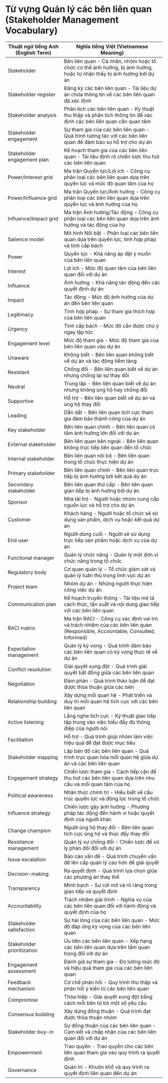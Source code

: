 # Từ vựng Quản lý các bên liên quan (Stakeholder Management Vocabulary)

| Thuật ngữ tiếng Anh (English Term) | Nghĩa tiếng Việt (Vietnamese Meaning) |
|-----------------------------------|--------------------------------------|
| Stakeholder | Bên liên quan - Cá nhân, nhóm hoặc tổ chức có thể ảnh hưởng, bị ảnh hưởng, hoặc tự nhận thấy bị ảnh hưởng bởi dự án |
| Stakeholder register | Đăng ký các bên liên quan - Tài liệu dự án chứa thông tin về các bên liên quan đã xác định |
| Stakeholder analysis | Phân tích các bên liên quan - Kỹ thuật thu thập và phân tích thông tin để xác định các bên liên quan cần quan tâm |
| Stakeholder engagement | Sự tham gia của các bên liên quan - Quá trình tương tác với các bên liên quan để đảm bảo sự hỗ trợ cho dự án |
| Stakeholder engagement plan | Kế hoạch tham gia của các bên liên quan - Tài liệu định rõ chiến lược thu hút các bên liên quan |
| Power/Interest grid | Ma trận Quyền lực/Lợi ích - Công cụ phân loại các bên liên quan dựa trên quyền lực và mức độ quan tâm của họ |
| Power/Influence grid | Ma trận Quyền lực/Ảnh hưởng - Công cụ phân loại các bên liên quan dựa trên quyền lực và ảnh hưởng của họ |
| Influence/Impact grid | Ma trận Ảnh hưởng/Tác động - Công cụ phân loại các bên liên quan dựa trên ảnh hưởng và tác động của họ |
| Salience model | Mô hình Nổi bật - Phân loại các bên liên quan dựa trên quyền lực, tính hợp pháp và tính cấp bách |
| Power | Quyền lực - Khả năng áp đặt ý muốn của bên liên quan |
| Interest | Lợi ích - Mức độ quan tâm của bên liên quan đối với dự án |
| Influence | Ảnh hưởng - Khả năng tác động đến các quyết định dự án |
| Impact | Tác động - Mức độ ảnh hưởng của dự án đến bên liên quan |
| Legitimacy | Tính hợp pháp - Sự tham gia thích hợp của bên liên quan |
| Urgency | Tính cấp bách - Mức độ cần được chú ý ngay lập tức |
| Engagement level | Mức độ tham gia - Mức độ tham gia của bên liên quan vào dự án |
| Unaware | Không biết - Bên liên quan không biết về dự án và tác động tiềm tàng |
| Resistant | Chống đối - Bên liên quan biết về dự án nhưng chống lại sự thay đổi |
| Neutral | Trung lập - Bên liên quan biết về dự án nhưng không ủng hộ hay chống đối |
| Supportive | Hỗ trợ - Bên liên quan biết về dự án và ủng hộ thay đổi |
| Leading | Dẫn dắt - Bên liên quan tích cực tham gia đảm bảo thành công của dự án |
| Key stakeholder | Bên liên quan chính - Bên liên quan có tầm ảnh hưởng lớn đối với dự án |
| External stakeholder | Bên liên quan bên ngoài - Bên liên quan không trực tiếp liên quan đến tổ chức |
| Internal stakeholder | Bên liên quan nội bộ - Bên liên quan trong tổ chức thực hiện dự án |
| Primary stakeholder | Bên liên quan chính - Bên liên quan trực tiếp bị ảnh hưởng bởi kết quả dự án |
| Secondary stakeholder | Bên liên quan thứ cấp - Bên liên quan gián tiếp bị ảnh hưởng bởi dự án |
| Sponsor | Nhà tài trợ - Người hoặc nhóm cung cấp nguồn lực và hỗ trợ cho dự án |
| Customer | Khách hàng - Người hoặc tổ chức sẽ sử dụng sản phẩm, dịch vụ hoặc kết quả dự án |
| End user | Người dùng cuối - Người sẽ sử dụng trực tiếp sản phẩm hoặc dịch vụ của dự án |
| Functional manager | Quản lý chức năng - Quản lý một đơn vị chức năng trong tổ chức |
| Regulatory body | Cơ quan quản lý - Tổ chức giám sát và quản lý tuân thủ trong lĩnh vực dự án |
| Project team | Nhóm dự án - Những người thực hiện công việc dự án |
| Communication plan | Kế hoạch truyền thông - Tài liệu mô tả cách thức, tần suất và nội dung giao tiếp với các bên liên quan |
| RACI matrix | Ma trận RACI - Công cụ xác định vai trò và trách nhiệm của các bên liên quan (Responsible, Accountable, Consulted, Informed) |
| Expectation management | Quản lý kỳ vọng - Quá trình đảm bảo các bên liên quan có kỳ vọng thực tế về dự án |
| Conflict resolution | Giải quyết xung đột - Quá trình giải quyết bất đồng giữa các bên liên quan |
| Negotiation | Đàm phán - Quá trình thảo luận để đạt được thỏa thuận giữa các bên |
| Relationship building | Xây dựng mối quan hệ - Phát triển và duy trì mối quan hệ tích cực với các bên liên quan |
| Active listening | Lắng nghe tích cực - Kỹ thuật giao tiếp tập trung vào việc hiểu đầy đủ thông điệp của người nói |
| Facilitation | Hỗ trợ - Quá trình giúp nhóm làm việc hiệu quả để đạt được mục tiêu |
| Stakeholder mapping | Lập bản đồ các bên liên quan - Quá trình trực quan hóa mối quan hệ giữa dự án và các bên liên quan |
| Engagement strategy | Chiến lược tham gia - Cách tiếp cận để thu hút các bên liên quan dựa trên nhu cầu và mối quan tâm của họ |
| Political awareness | Nhận thức chính trị - Hiểu biết về cấu trúc quyền lực và động lực trong tổ chức |
| Influence strategy | Chiến lược gây ảnh hưởng - Phương pháp tác động đến hành vi hoặc quyết định của người khác |
| Change champion | Người ủng hộ thay đổi - Bên liên quan tích cực ủng hộ và thúc đẩy thay đổi |
| Resistance management | Quản lý sự chống đối - Chiến lược để xử lý phản đối đối với dự án |
| Issue escalation | Báo cáo vấn đề - Quá trình chuyển vấn đề lên cấp quản lý cao hơn để giải quyết |
| Decision-making | Ra quyết định - Quá trình lựa chọn giữa các phương án thay thế |
| Transparency | Minh bạch - Sự cởi mở và rõ ràng trong giao tiếp và quyết định |
| Accountability | Trách nhiệm giải trình - Nghĩa vụ của các bên liên quan đối với hành động và quyết định của họ |
| Stakeholder satisfaction | Sự hài lòng của các bên liên quan - Mức độ đáp ứng kỳ vọng của các bên liên quan |
| Stakeholder prioritization | Ưu tiên các bên liên quan - Xếp hạng các bên liên quan dựa trên tầm quan trọng đối với dự án |
| Engagement assessment | Đánh giá sự tham gia - Đo lường mức độ và hiệu quả tham gia của các bên liên quan |
| Feedback mechanism | Cơ chế phản hồi - Quy trình thu thập và phản hồi ý kiến từ các bên liên quan |
| Compromise | Thỏa hiệp - Giải quyết xung đột bằng cách mỗi bên từ bỏ một số yêu cầu |
| Consensus building | Xây dựng đồng thuận - Quá trình đạt được thỏa thuận nhóm |
| Stakeholder buy-in | Sự đồng thuận của các bên liên quan - Cam kết và chấp nhận của các bên liên quan đối với dự án |
| Empowerment | Trao quyền - Trao quyền cho các bên liên quan tham gia vào quy trình ra quyết định |
| Governance | Quản trị - Khuôn khổ và quy trình ra quyết định liên quan đến dự án | 